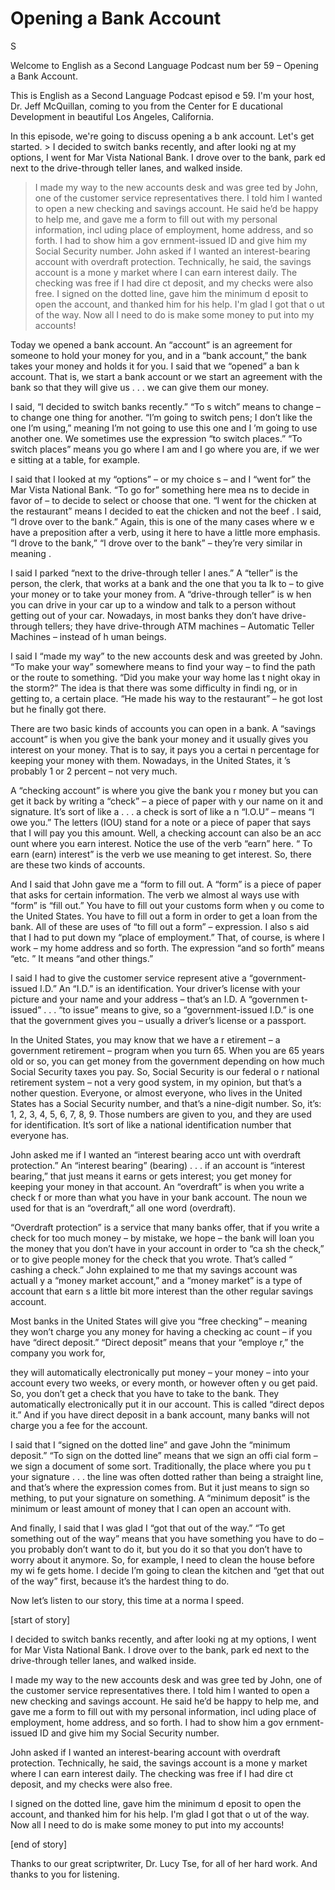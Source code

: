 # Opening a Bank Account

S

Welcome to English as a Second Language Podcast num ber 59 – Opening a Bank Account.

This is English as a Second Language Podcast episod e 59. I'm your host, Dr. Jeff McQuillan, coming to you from the Center for E ducational Development in beautiful Los Angeles, California.

In this episode, we're going to discuss opening a b ank account. Let's get started. > I decided to switch banks recently, and after looki ng at my options, I went for Mar Vista National Bank. I drove over to the bank, park ed next to the drive-through teller lanes, and walked inside.
> I made my way to the new accounts desk and was gree ted by John, one of the customer service representatives there. I told him I wanted to open a new checking and savings account. He said he’d be happy  to help me, and gave me a form to fill out with my personal information, incl uding place of employment, home address, and so forth. I had to show him a gov ernment-issued ID and give him my Social Security number.
> John asked if I wanted an interest-bearing account with overdraft protection. Technically, he said, the savings account is a mone y market where I can earn interest daily. The checking was free if I had dire ct deposit, and my checks were also free.
> I signed on the dotted line, gave him the minimum d eposit to open the account, and thanked him for his help. I'm glad I got that o ut of the way. Now all I need to do is make some money to put into my accounts!

Today we opened a bank account. An “account” is an agreement for someone to hold your money for you, and in a “bank account,” the bank takes your money and holds it for you. I said that we “opened” a ban k account. That is, we start a bank account or we start an agreement with the bank  so that they will give us . . . we can give them our money.

I said, “I decided to switch banks recently.” “To s witch” means to change – to change one thing for another. “I’m going to switch pens; I don’t like the one I’m using,” meaning I’m not going to use this one and I ’m going to use another one. We sometimes use the expression “to switch places.”  “To switch places” means you go where I am and I go where you are, if we wer e sitting at a table, for example.

I said that I looked at my “options” – or my choice s – and I “went for” the Mar Vista National Bank. “To go for” something here mea ns to decide in favor of – to decide to select or choose that one. “I went for the chicken at the restaurant” means I decided to eat the chicken and not the beef . I said, “I drove over to the bank.” Again, this is one of the many cases where w e have a preposition after a verb, using it here to have a little more emphasis.  “I drove to the bank,” “I drove over to the bank” – they’re very similar in meaning .

I said I parked “next to the drive-through teller l anes.” A “teller” is the person, the clerk, that works at a bank and the one that you ta lk to – to give your money or to take your money from. A “drive-through teller” is w hen you can drive in your car up to a window and talk to a person without getting  out of your car. Nowadays, in most banks they don’t have drive-through tellers; they have drive-through ATM machines – Automatic Teller Machines – instead of h uman beings.

I said I “made my way” to the new accounts desk and  was greeted by John. “To make your way” somewhere means to find your way – to find the path or the route to something. “Did you make your way home las t night okay in the storm?” The idea is that there was some difficulty in findi ng, or in getting to, a certain place. “He made his way to the restaurant” – he got  lost but he finally got there.

There are two basic kinds of accounts you can open in a bank. A “savings account” is when you give the bank your money and it usually gives you interest on your money. That is to say, it pays you a certai n percentage for keeping your money with them. Nowadays, in the United States, it ’s probably 1 or 2 percent – not very much.

A “checking account” is where you give the bank you r money but you can get it back by writing a “check” – a piece of paper with y our name on it and signature. It’s sort of like a . . . a check is sort of like a n “I.O.U” – means “I owe you.” The letters (IOU) stand for a note or a piece of paper that says that I will pay you this amount. Well, a checking account can also be an acc ount where you earn interest. Notice the use of the verb “earn” here. “ To earn (earn) interest” is the verb we use meaning to get interest. So, there are these two kinds of accounts.

And I said that John gave me a “form to fill out. A  “form” is a piece of paper that asks for certain information. The verb we almost al ways use with “form” is “fill out.” You have to fill out your customs form when y ou come to the United States. You have to fill out a form in order to get a loan from the bank. All of these are uses of “to fill out a form” – expression. I also s aid that I had to put down my “place of employment.” That, of course, is where I work – my home address and so forth. The expression “and so forth” means “etc. ” It means “and other things.”

I said I had to give the customer service represent ative a “government-issued I.D.” An “I.D.” is an identification. Your driver’s  license with your picture and your name and your address – that’s an I.D. A “governmen t-issued” . . . “to issue” means to give, so a “government-issued I.D.” is one  that the government gives you – usually a driver’s license or a passport.

In the United States, you may know that we have a r etirement – a government retirement – program when you turn 65. When you are  65 years old or so, you can get money from the government depending on how much Social Security taxes you pay. So, Social Security is our federal o r national retirement system – not a very good system, in my opinion, but that’s a nother question. Everyone, or almost everyone, who lives in the United States has  a Social Security number, and that’s a nine-digit number. So, it’s: 1, 2, 3, 4, 5, 6, 7, 8, 9. Those numbers are given to you, and they are used for identification.  It’s sort of like a national identification number that everyone has.

John asked me if I wanted an “interest bearing acco unt with overdraft protection.” An “interest bearing” (bearing) . . . if an account  is “interest bearing,” that just means it earns or gets interest; you get money for keeping your money in that account. An “overdraft” is when you write a check f or more than what you have in your bank account. The noun we used for that is an “overdraft,” all one word (overdraft).

“Overdraft protection” is a service that many banks  offer, that if you write a check for too much money – by mistake, we hope – the bank  will loan you the money that you don’t have in your account in order to “ca sh the check,” or to give people money for the check that you wrote. That’s called “ cashing a check.” John explained to me that my savings account was actuall y a “money market account,” and a “money market” is a type of account that earn s a little bit more interest than the other regular savings account.

Most banks in the United States will give you “free  checking” – meaning they won’t charge you any money for having a checking ac count – if you have “direct deposit.” “Direct deposit” means that your “employe r,” the company you work for,

they will automatically electronically put money – your money – into your account every two weeks, or every month, or however often y ou get paid. So, you don’t get a check that you have to take to the bank. They  automatically electronically put it in our account. This is called “direct depos it.” And if you have direct deposit in a bank account, many banks will not charge you a  fee for the account.

I said that I “signed on the dotted line” and gave John the “minimum deposit.” “To sign on the dotted line” means that we sign an offi cial form – we sign a document of some sort. Traditionally, the place where you pu t your signature . . . the line was often dotted rather than being a straight line,  and that’s where the expression comes from. But it just means to sign so mething, to put your signature on something. A “minimum deposit” is the minimum or least amount of money that I can open an account with.

And finally, I said that I was glad I “got that out  of the way.” “To get something out of the way” means that you have something you have to do – you probably don’t want to do it, but you do it so that you don’t have  to worry about it anymore. So, for example, I need to clean the house before my wi fe gets home. I decide I’m going to clean the kitchen and “get that out of the  way” first, because it’s the hardest thing to do.

Now let’s listen to our story, this time at a norma l speed.

[start of story]

I decided to switch banks recently, and after looki ng at my options, I went for Mar Vista National Bank. I drove over to the bank, park ed next to the drive-through teller lanes, and walked inside.

I made my way to the new accounts desk and was gree ted by John, one of the customer service representatives there. I told him I wanted to open a new checking and savings account. He said he’d be happy  to help me, and gave me a form to fill out with my personal information, incl uding place of employment, home address, and so forth. I had to show him a gov ernment-issued ID and give him my Social Security number.

John asked if I wanted an interest-bearing account with overdraft protection. Technically, he said, the savings account is a mone y market where I can earn interest daily. The checking was free if I had dire ct deposit, and my checks were also free.

I signed on the dotted line, gave him the minimum d eposit to open the account, and thanked him for his help. I'm glad I got that o ut of the way. Now all I need to do is make some money to put into my accounts!

[end of story]

Thanks to our great scriptwriter, Dr. Lucy Tse, for  all of her hard work. And thanks to you for listening.





